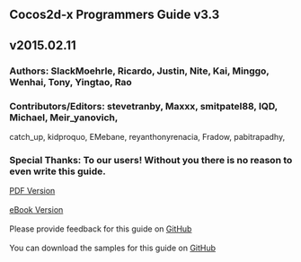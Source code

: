 ## Cocos2d-x Programmers Guide v3.3
## v2015.02.11

### __Authors:__ SlackMoehrle, Ricardo, Justin, Nite, Kai, Minggo, Wenhai, Tony, Yingtao, Rao

### __Contributors/Editors:__ stevetranby, Maxxx, smitpatel88, IQD, Michael, Meir_yanovich,
catch_up, kidproquo, EMebane, reyanthonyrenacia, Fradow, pabitrapadhy,

### __Special Thanks:__ To our users! Without you there is no reason to even write this guide.

[PDF Version](http://cocos2d-x.org/programmersguide/ProgrammersGuide.pdf)
<br /><br />
[eBook Version](http://cocos2d-x.org/programmersguide/ProgrammersGuide.epub)
<br /><br />
Please provide feedback for this guide on [GitHub](https://github.com/chukong/programmers-guide)
<br /><br />
You can download the samples for this guide on [GitHub](https://github.com/chukong/programmers-guide-samples)
<br /><br />
